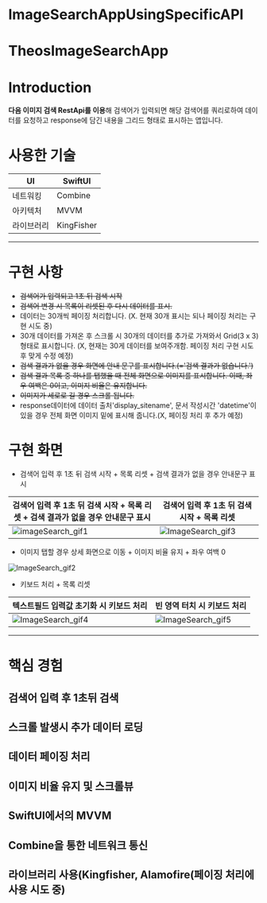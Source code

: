 # ImageSearchAppUsingSpecificAPI

# TheosImageSearchApp


# Introduction

**다음 이미지 검색 RestApi를 이용**해 검색어가 입력되면 해당 검색어를 쿼리로하여 데이터를 요청하고 response에 담긴 내용을 그리드 형태로 표시하는 앱입니다. 


# 사용한 기술

| UI | SwiftUI |
| --- | --- |
| 네트워킹 | Combine |
| 아키텍처 | MVVM |
| 라이브러리 | KingFisher |

---

# 구현 사항

- ~~검색어가 입력되고 1초 뒤 검색 시작~~
- ~~검색어 변경 시 목록이 리셋된 후 다시 데이터를 표시.~~
- 데이터는 30개씩 페이징 처리합니다. (X. 현재 30개 표시는 되나 페이징 처리는 구현 시도 중)
- 30개 데이터를 가져온 후 스크롤 시 30개의 데이터를 추가로 가져와서 Grid(3 x 3)형태로 표시합니다. (X, 현재는 30게 데이터를 보여주개함. 페이징 처리 구현 시도 후 맞게 수정 예정)
- ~~검색 결과가 없을 경우 화면에 안내 문구를 표시합니다.(='검색 결과가 없습니다.')~~
- ~~검색 결과 목록 중 하나를 탭했을 때 전체 화면으로 이미지를 표시합니다. 이때, 좌우 여백은 0이고, 이미지 비율은 유지합니다.~~
- ~~이미지가 세로로 길 경우 스크롤 됩니다.~~
- response데이터에 데이터 출처'display_sitename', 문서 작성시간 'datetime'이 있을 경우 전체 화면 이미지 밑에 표시해 줍니다.(X, 페이징 처리 후 추가 예정)



# 구현 화면
- 검색어 입력 후 1초 뒤 검색 시작 + 목록 리셋 + 검색 결과가 없을 경우 안내문구 표시

| 검색어 입력 후 1초 뒤 검색 시작 + 목록 리셋 + 검색 결과가 없을 경우 안내문구 표시 | 검색어 입력 후 1초 뒤 검색 시작 + 목록 리셋 |
|--- | ---|
|![imageSearch_gif1](https://user-images.githubusercontent.com/39648822/162124451-800c5973-c795-4123-8357-d7ddbb366c1a.gif)| ![ImageSearch_gif3](https://user-images.githubusercontent.com/39648822/162126715-8dc66bde-24f3-482f-a816-ebdc60fb0f11.gif) |



- 이미지 탭할 경우 상세 화면으로 이동 + 이미지 비율 유지 + 좌우 여백 0


![ImageSearch_gif2](https://user-images.githubusercontent.com/39648822/162124737-efbb8be8-514d-4411-82c7-21ae161d8c40.gif)


- 키보드 처리 + 목록 리셋


| 텍스트필드 입력값 초기화 시 키보드 처리 | 빈 영역 터치 시 키보드 처리 |
| --- | --- |
| ![ImageSearch_gif4](https://user-images.githubusercontent.com/39648822/162127645-47377015-6fd5-43a1-9919-057c05005ffc.gif) | ![ImageSearch_gif5](https://user-images.githubusercontent.com/39648822/162127653-fa5a16ae-9a2e-4d70-a0dc-6bcaa69e9ceb.gif) |

---

# 핵심 경험
## 검색어 입력 후 1초뒤 검색

## 스크롤 발생시 추가 데이터 로딩

## 데이터 페이징 처리

## 이미지 비율 유지 및 스크롤뷰

## SwiftUI에서의 MVVM

## Combine을 통한 네트워크 통신

## 라이브러리 사용(Kingfisher, Alamofire(페이징 처리에 사용 시도 중)


